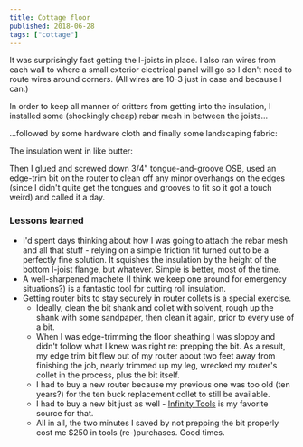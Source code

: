 ```yaml
---
title: Cottage floor
published: 2018-06-28
tags: ["cottage"]
---
```


It was surprisingly fast getting the I-joists in place.
I also ran wires from each wall to where a small exterior electrical panel will go so I don't need to route wires around corners.
(All wires are 10-3 just in case and because I can.)

<?# SimpleFigure src="images/IMG_20180627_175057.jpg" caption="Floor system I-joists" /?>

In order to keep all manner of critters from getting into the insulation, I installed some (shockingly cheap) rebar mesh in between the joists...
<?# SimpleFigure src="images/IMG_20180627_175108.jpg" caption="Floor system rebar mesh" /?>

...followed by some hardware cloth and finally some landscaping fabric:
<?# SimpleFigure src="images/IMG_20180628_111534.jpg" caption="Floor system hardware cloth and landscaping fabric" /?>

The insulation went in like butter:
<?# SimpleFigure src="images/IMG_20180628_121454.jpg" caption="Floor system insulation" /?>

Then I glued and screwed down 3/4" tongue-and-groove OSB, used an edge-trim bit on the router to clean off any minor overhangs on the edges (since I didn't quite get the tongues and grooves to fit so it got a touch weird) and called it a day.

### Lessons learned

- I'd spent days thinking about how I was going to attach the rebar mesh and all that stuff - relying on a simple friction fit turned out to be a perfectly fine solution. It squishes the insulation by the height of the bottom I-joist flange, but whatever. Simple is better, most of the time.
- A well-sharpened machete (I think we keep one around for emergency situations?) is a fantastic tool for cutting roll insulation.
- Getting router bits to stay securely in router collets is a special exercise.
  - Ideally, clean the bit shank and collet with solvent, rough up the shank with some sandpaper, then clean it again, prior to every use of a bit.
  - When I was edge-trimming the floor sheathing I was sloppy and didn't follow what I knew was right re: prepping the bit. As a result, my edge trim bit flew out of my router about two feet away from finishing the job, nearly trimmed up my leg, wrecked my router's collet in the process, plus the bit itself.
  - I had to buy a new router because my previous one was too old (ten years?) for the ten buck replacement collet to still be available.
  - I had to buy a new bit just as well - [Infinity Tools](https://www.infinitytools.com/) is my favorite source for that.
  - All in all, the two minutes I saved by not prepping the bit properly cost me \$250 in tools (re-)purchases. Good times.

